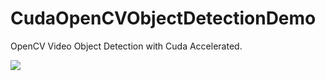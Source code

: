 # CudaOpenCVObjectDetectionDemo
OpenCV Video Object Detection with Cuda Accelerated.

<img style="width=480;height=480;" src="https://github.com/Think-Big-Do-Small/CudaOpenCVObjectDetectionDemo/blob/9f1ac74cc5ec119d76ef93df82242b238fa0ef66/screenshot.png"></img>
